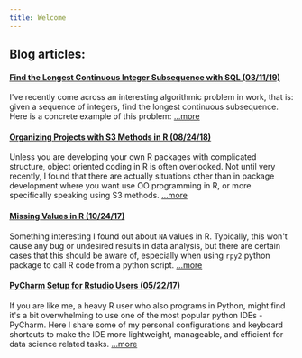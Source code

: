 ```yaml
---
title: Welcome
---
```


## Blog articles:

#### [Find the Longest Continuous Integer Subsequence with SQL (03/11/19)](find-longest-cont-subseq-sql.html)

I've recently come across an interesting algorithmic problem in work, that is: given a sequence of integers, find the longest continuous subsequence. Here is a concrete example of this problem: […more](find-longest-cont-subseq-sql.html)

#### [Organizing Projects with S3 Methods in R (08/24/18)](s3-method-organize-projects.html)
Unless you are developing your own R packages with complicated structure, object oriented coding in R is often overlooked.  Not until very recently, I found that there are actually situations other than in package development where you want use OO programming in R, or more specifically speaking using S3 methods.  [...more](s3-method-organize-projects.html)

#### [Missing Values in R (10/24/17)](Missing-Values-in-R.html)
Something interesting I found out about `NA` values in R. Typically, this won't cause any bug or undesired results in data analysis, but there are certain cases that this should be aware of, especially when using `rpy2` python package to call R code from a python script. […more](Missing-Values-in-R.html)

#### [PyCharm Setup for Rstudio Users (05/22/17)](PyCharm-Setup-for-Rstudio-Users.html) 
If you are like me, a heavy R user who also programs in Python, might find it's a bit overwhelming to use one of the most popular python IDEs - PyCharm. Here I share some of my personal configurations and keyboard shortcuts to make the IDE more lightweight, manageable, and efficient for data science related tasks.  [...more](PyCharm-Setup-for-Rstudio-Users.html)
